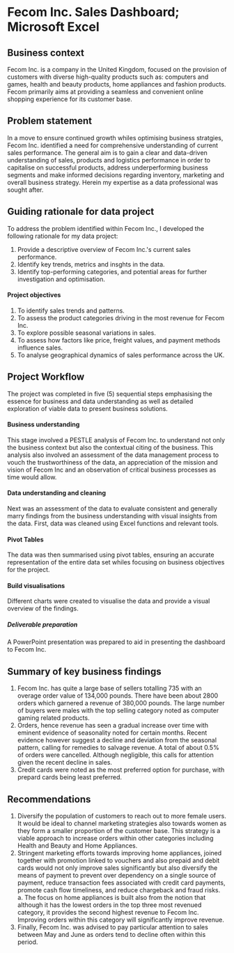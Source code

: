 # Fecom Inc. Sales Dashboard; Microsoft Excel
## Business context
Fecom Inc. is a company in the United Kingdom, focused on the provision of customers with diverse high-quality products such as: computers and games, health and beauty products, home appliances and fashion products. 
Fecom primarily aims at providing a seamless and convenient online shopping experience for its customer base. 

## Problem statement
In a move to ensure continued growth whiles optimising business stratgies, Fecom Inc. identified a need for comprehensive understanding of current sales performance. The general aim is to gain a clear and data-driven understanding of sales, products and logistics performance in order to capitalise on successful products, address underperforming business segments and make informed decisions regarding inventory, marketing and overall business strategy. Herein my expertise as a data professional was sought after. 

## Guiding rationale for data project
To address the problem identified within Fecom Inc., I developed the following rationale for my data project:
1. Provide a descriptive overview of Fecom Inc.'s current sales performance.
2. Identify key trends, metrics and insghts in the data.
3. Identify top-performing categories, and potential areas for further investigation and optimisation.

#### Project objectives
1. To identify sales trends and patterns.
2. To assess the product categories driving in the most revenue for Fecom Inc.
3. To explore possible seasonal variations in sales. 
4. To assess how factors like price, freight values, and payment methods influence sales.
5. To analyse geographical dynamics of sales performance across the UK.

## Project Workflow
The project was completed in five (5) sequential steps emphasising the essence for business and data understanding as well as detailed exploration of viable data to present business solutions. 
#### Business understanding 
This stage involved a PESTLE analysis of Fecom Inc. to understand not only the business context but also the contextual citing of the business. This analysis also involved an assessment of the data management process to vouch the trustworthiness of the data, an appreciation of the mission and vision of Fecom Inc and an observation of critical business processes as time would allow. 
#### Data understanding and cleaning
Next was an assessment of the data to evaluate consistent and generally marry findings from the business understanding with visual insights from the data. First, data was cleaned using Excel functions and relevant tools. 
#### Pivot Tables 
The data was then summarised using pivot tables, ensuring an accurate representation of the entire data set whiles focusing on business objectives for the project. 
#### Build visualisations
Different charts were created to visualise the data and provide a visual overview of the findings. 
##### Deliverable preparation
A PowerPoint presentation was prepared to aid in presenting the dashboard to Fecom Inc.

## Summary of key business findings
1. Fecom Inc. has quite a large base of sellers totalling 735 with an overage order value of 134,000 pounds. There have been about 2800 orders which garnered a revenue of 380,000 pounds. The large number of buyers were males with the top selling category noted as computer gaming related products.
2. Orders, hence revenue has seen a gradual increase over time with eminent evidence of seasonality noted for certain months. Recent evidence however suggest a decline and deviation from the seasonal pattern, calling for remedies to salvage revenue. A total of about 0.5% of orders were cancelled. Although negligible, this calls for attention given the recent decline in sales. 
3. Credit cards were noted as the most preferred option for purchase, with prepard cards being least preferred.

## Recommendations
1. Diversify the population of customers to reach out to more female users. It would be ideal to channel marketing strategies also towards women as they form a smaller proportion of the customer base. This strategy is a viable approach to increase orders within other categories including Health and Beauty and Home Appliances. 
2. Stringent marketing efforts towards improving home appliances, joined together with promotion linked to vouchers and also prepaid and debit cards would not only improve sales significantly but also diversify the means of payment to prevent over dependency on a single source of payment, reduce transaction fees associated with credit card payments, promote cash flow timeliness, and reduce chargeback and fraud risks.
   a. The focus on home appliances is built also from the notion that although it has the lowest orders in the top three most revenued category, it provides the second highest revenue to Fecom Inc. Improving orders within this category will significantly improve revenue. 
3. Finally, Fecom Inc. was advised to pay particular attention to sales between May and June as orders tend to decline often within this period. 


